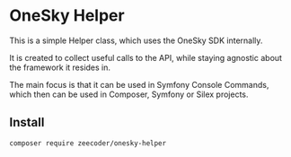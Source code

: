 # OneSky Helper

This is a simple Helper class, which uses the OneSky SDK internally.

It is created to collect useful calls to the API, while staying agnostic
about the framework it resides in.

The main focus is that it can be used in Symfony Console Commands, which
then can be used in Composer, Symfony or Silex projects.


## Install

```
composer require zeecoder/onesky-helper
```
